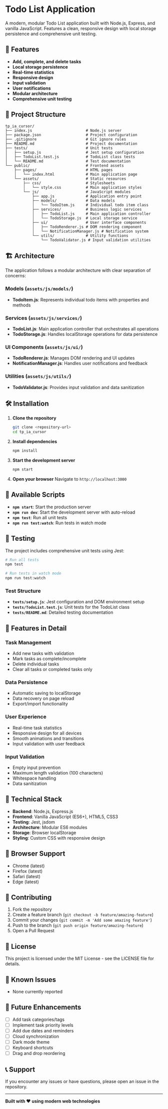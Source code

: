 # Todo List Application

A modern, modular Todo List application built with Node.js, Express, and vanilla JavaScript. Features a clean, responsive design with local storage persistence and comprehensive unit testing.

## 🚀 Features

- **Add, complete, and delete tasks**
- **Local storage persistence**
- **Real-time statistics**
- **Responsive design**
- **Input validation**
- **User notifications**
- **Modular architecture**
- **Comprehensive unit testing**

## 📁 Project Structure

```
tp_ia_cursor/
├── index.js                        # Node.js server
├── package.json                    # Project configuration
├── .gitignore                      # Git ignore rules
├── README.md                       # Project documentation
├── tests/                          # Unit tests
│   ├── setup.js                    # Jest setup configuration
│   ├── TodoList.test.js            # TodoList class tests
│   └── README.md                   # Test documentation
└── public/                         # Frontend assets
    ├── pages/                      # HTML pages
    │   └── index.html              # Main application page
    └── assets/                     # Static resources
        ├── css/                    # Stylesheets
        │   └── style.css           # Main application styles
        └── js/                     # JavaScript modules
            ├── app.js              # Application entry point
            ├── models/             # Data models
            │   └── TodoItem.js     # Individual todo item class
            ├── services/           # Business logic services
            │   ├── TodoList.js     # Main application controller
            │   └── TodoStorage.js  # Local storage service
            ├── ui/                 # User interface components
            │   ├── TodoRenderer.js # DOM rendering component
            │   └── NotificationManager.js # Notification system
            └── utils/              # Utility functions
                └── TodoValidator.js # Input validation utilities
```

## 🏗️ Architecture

The application follows a modular architecture with clear separation of concerns:

### **Models** (`assets/js/models/`)
- **TodoItem.js**: Represents individual todo items with properties and methods

### **Services** (`assets/js/services/`)
- **TodoList.js**: Main application controller that orchestrates all operations
- **TodoStorage.js**: Handles localStorage operations for data persistence

### **UI Components** (`assets/js/ui/`)
- **TodoRenderer.js**: Manages DOM rendering and UI updates
- **NotificationManager.js**: Handles user notifications and feedback

### **Utilities** (`assets/js/utils/`)
- **TodoValidator.js**: Provides input validation and data sanitization

## 🛠️ Installation

1. **Clone the repository**
   ```bash
   git clone <repository-url>
   cd tp_ia_cursor
   ```

2. **Install dependencies**
   ```bash
   npm install
   ```

3. **Start the development server**
   ```bash
   npm start
   ```

4. **Open your browser**
   Navigate to `http://localhost:3000`

## 📜 Available Scripts

- **`npm start`**: Start the production server
- **`npm run dev`**: Start the development server with auto-reload
- **`npm test`**: Run all unit tests
- **`npm run test:watch`**: Run tests in watch mode

## 🧪 Testing

The project includes comprehensive unit tests using Jest:

```bash
# Run all tests
npm test

# Run tests in watch mode
npm run test:watch
```

### Test Structure
- **`tests/setup.js`**: Jest configuration and DOM environment setup
- **`tests/TodoList.test.js`**: Unit tests for the TodoList class
- **`tests/README.md`**: Detailed testing documentation

## 🎨 Features in Detail

### **Task Management**
- Add new tasks with validation
- Mark tasks as complete/incomplete
- Delete individual tasks
- Clear all tasks or completed tasks only

### **Data Persistence**
- Automatic saving to localStorage
- Data recovery on page reload
- Export/import functionality

### **User Experience**
- Real-time task statistics
- Responsive design for all devices
- Smooth animations and transitions
- Input validation with user feedback

### **Input Validation**
- Empty input prevention
- Maximum length validation (100 characters)
- Whitespace handling
- Data sanitization

## 🔧 Technical Stack

- **Backend**: Node.js, Express.js
- **Frontend**: Vanilla JavaScript (ES6+), HTML5, CSS3
- **Testing**: Jest, jsdom
- **Architecture**: Modular ES6 modules
- **Storage**: Browser localStorage
- **Styling**: Custom CSS with responsive design

## 📱 Browser Support

- Chrome (latest)
- Firefox (latest)
- Safari (latest)
- Edge (latest)

## 🤝 Contributing

1. Fork the repository
2. Create a feature branch (`git checkout -b feature/amazing-feature`)
3. Commit your changes (`git commit -m 'Add some amazing feature'`)
4. Push to the branch (`git push origin feature/amazing-feature`)
5. Open a Pull Request

## 📄 License

This project is licensed under the MIT License - see the LICENSE file for details.

## 🐛 Known Issues

- None currently reported

## 🔮 Future Enhancements

- [ ] Add task categories/tags
- [ ] Implement task priority levels
- [ ] Add due dates and reminders
- [ ] Cloud synchronization
- [ ] Dark mode theme
- [ ] Keyboard shortcuts
- [ ] Drag and drop reordering

## 📞 Support

If you encounter any issues or have questions, please open an issue in the repository.

---

**Built with ❤️ using modern web technologies**